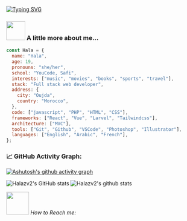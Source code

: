 [![Typing SVG](https://readme-typing-svg.herokuapp.com?duration=4000&color=28996C&lines=Hi+there+%F0%9F%91%8B+%F0%9F%98%81++I+am+Hala+Ziani+;Welcome+to+My+Profile!+)](https://git.io/typing-svg)
### <img src="https://media.giphy.com/media/VgCDAzcKvsR6OM0uWg/giphy.gif" width="50"> A little more about me...
```javascript
const Hala = {
  name: "Hala",
  age: 19,
  pronouns: "she/her",
  school: "YouCode, Safi",
  interests: ["music", "movies", "books", "sports", "travel"],
  stack: "Full stack web developer",
  address: {
    city: "Oujda",
    country: "Morocco",
  },
  code: ["javascript", "PHP", "HTML", "CSS"],
  frameworks: ["React", "Vue", "Larvel", "Tailwindcss"],
  architecture: ["MVC"],
  tools: ["Git", "Github", "VSCode", "Photoshop", "Illustrator"],
  languages: ["English", "Arabic", "French"],
};
```
### 📈 GitHub Activity Graph:
[![Ashutosh's github activity graph](https://activity-graph.herokuapp.com/graph?username=Halazv2&theme=react-dark)](https://github.com/ashutosh00710/github-readme-activity-graph)

![Halazv2's GitHub stats](https://github-readme-stats.vercel.app/api?username=Halazv2&show_icons=true&theme=radical&include_all_commits=true) ![Halazv2's github stats](https://github-readme-stats.vercel.app/api/top-langs/?username=Halazv2&theme=radical&layout=compact) 



<img src="https://media.giphy.com/media/LnQjpWaON8nhr21vNW/giphy.gif" width="60"> <em>How to Reach me:</em>

